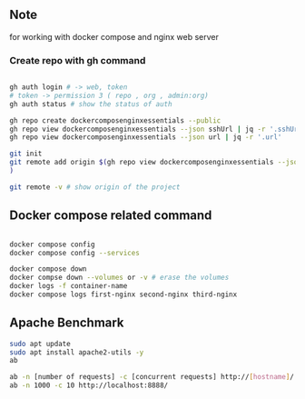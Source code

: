 ## Note 
for working with docker compose and nginx web server 

### Create repo with gh command 

```bash

gh auth login # -> web, token 
# token -> permission 3 ( repo , org , admin:org)
gh auth status # show the status of auth 

gh repo create dockercomposenginxessentials --public
gh repo view dockercomposenginxessentials --json sshUrl | jq -r '.sshUrl'
gh repo view dockercomposenginxessentials --json url | jq -r '.url'

git init 
git remote add origin $(gh repo view dockercomposenginxessentials --json url | jq -r '.url'
)

git remote -v # show origin of the project 
```

## Docker compose related command 

```bash

docker compose config 
docker compose config --services 

docker compose down 
docker compse down --volumes or -v # erase the volumes
docker logs -f container-name 
docker compose logs first-nginx second-nginx third-nginx
```


## Apache Benchmark 

```bash
sudo apt update 
sudo apt install apache2-utils -y 
ab 

ab -n [number of requests] -c [concurrent requests] http://[hostname]/
ab -n 1000 -c 10 http://localhost:8888/

```